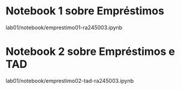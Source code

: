 # Notebook 1 sobre Empréstimos
lab01/notebook/emprestimo01-ra245003.ipynb

# Notebook 2 sobre Empréstimos e TAD
lab01/notebook/emprestimo02-tad-ra245003.ipynb